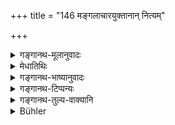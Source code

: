 +++
title = "146 मङ्गलाचारयुक्तानान् नित्यम्"

+++

<details><summary>गङ्गानथ-मूलानुवादः</summary>

For those who are ever intent upon auspicious customs, who have their mind under control, and who go on reciting prayers and offering oblations,—there is no calamity.—(146)
</details>

<details><summary>मेधातिथिः</summary>

**विनिपातः** प्राकृताशुभनिमित्तको दैवोपद्रवो व्याधिर् धननाश इष्टवियोगादिः । स एवम् आचाराणां माङ्गल्यकान् निवर्तते । अनेनापि नित्यतैवोक्ता भवति, सत्य् अपि फलार्थत्वे । न हि कश्चिद् दैवोपद्रवानिवृत्तिम् अर्थ्यते । अतो नित्यग्रहणम् अनुवादः । अथापि कश्चिद् अनर्थी स्यात् तथापि नित्य एवायं विधिः । एवं चोभयार्थता तस्य नित्याधिकारवृत्तिर् विनिपातनिवृत्तिश् च ॥ ४.१४६ ॥
</details>

<details><summary>गङ्गानथ-भाष्यानुवादः</summary>

‘*Calamity*’—supernatural troubles arising from natural portents,—such as sickness, loss of wealth, separation from loved ones, and so forth. All this is precluded from people who observe the auspicious customs.

This indicates the obligatory character of the acts, even though they are done with a view to a definite end. No one ever actually seeks for the cessation of supernatural troubles; hence, the term ‘*ever*’ is purely reiterative; the meaning being that, even though there may be some persons who may not seek it, yet the rule is entirely obligatory. So that, by doing the act, the man fulfils two ends—he fulfils an obligatory duty and also avoids calamity.—(146)
</details>

<details><summary>गङ्गानथ-टिप्पन्यः</summary>

This verse is quoted in *Nityācārapradīpa* (p. 492).
</details>

<details><summary>गङ्गानथ-तुल्य-वाक्यानि</summary>

*Vaśiṣṭha* (26.15)—\[Same as Manu, reading ‘*svādhyāyādhyāyinam*’ for
‘*maṅgalācārayuktānām*.’\]
</details>

<details><summary>Bühler</summary>

146	No calamity happens to those who eagerly follow auspicious customs and the rule of good conduct, to those who are always careful of purity, and to those who mutter (sacred texts) and offer burnt-oblations.
</details>
